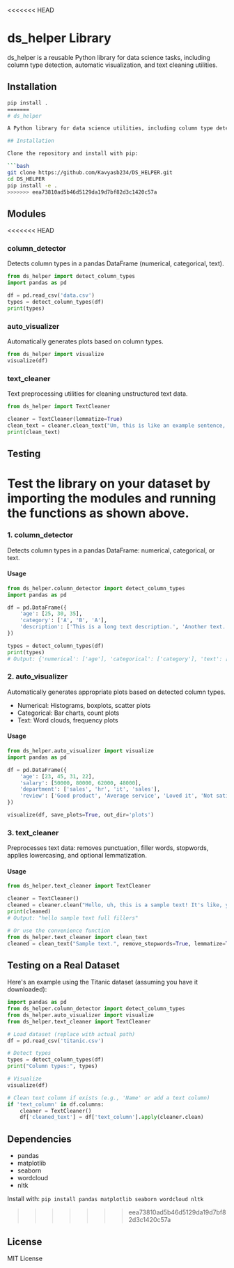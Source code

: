 <<<<<<< HEAD
# ds_helper Library

ds_helper is a reusable Python library for data science tasks, including column type detection, automatic visualization, and text cleaning utilities.

## Installation

```bash
pip install .
=======
# ds_helper

A Python library for data science utilities, including column type detection, automatic visualization, and text cleaning.

## Installation

Clone the repository and install with pip:

```bash
git clone https://github.com/Kavyasb234/DS_HELPER.git
cd DS_HELPER
pip install -e .
>>>>>>> eea73810ad5b46d5129da19d7bf82d3c1420c57a
```

## Modules

<<<<<<< HEAD
### column_detector

Detects column types in a pandas DataFrame (numerical, categorical, text).

```python
from ds_helper import detect_column_types
import pandas as pd

df = pd.read_csv('data.csv')
types = detect_column_types(df)
print(types)
```

### auto_visualizer

Automatically generates plots based on column types.

```python
from ds_helper import visualize
visualize(df)
```

### text_cleaner

Text preprocessing utilities for cleaning unstructured text data.

```python
from ds_helper import TextCleaner

cleaner = TextCleaner(lemmatize=True)
clean_text = cleaner.clean_text("Um, this is like an example sentence, you know.")
print(clean_text)
```

## Testing

Test the library on your dataset by importing the modules and running the functions as shown above.
=======
### 1. column_detector

Detects column types in a pandas DataFrame: numerical, categorical, or text.

#### Usage

```python
from ds_helper.column_detector import detect_column_types
import pandas as pd

df = pd.DataFrame({
    'age': [25, 30, 35],
    'category': ['A', 'B', 'A'],
    'description': ['This is a long text description.', 'Another text.']
})

types = detect_column_types(df)
print(types)
# Output: {'numerical': ['age'], 'categorical': ['category'], 'text': ['description']}
```

### 2. auto_visualizer

Automatically generates appropriate plots based on detected column types.

- Numerical: Histograms, boxplots, scatter plots
- Categorical: Bar charts, count plots
- Text: Word clouds, frequency plots

#### Usage

```python
from ds_helper.auto_visualizer import visualize
import pandas as pd

df = pd.DataFrame({
    'age': [23, 45, 31, 22],
    'salary': [50000, 80000, 62000, 48000],
    'department': ['sales', 'hr', 'it', 'sales'],
    'review': ['Good product', 'Average service', 'Loved it', 'Not satisfied']
})

visualize(df, save_plots=True, out_dir='plots')
```

### 3. text_cleaner

Preprocesses text data: removes punctuation, filler words, stopwords, applies lowercasing, and optional lemmatization.

#### Usage

```python
from ds_helper.text_cleaner import TextCleaner

cleaner = TextCleaner()
cleaned = cleaner.clean("Hello, uh, this is a sample text! It's like, you know, full of fillers.")
print(cleaned)
# Output: "hello sample text full fillers"

# Or use the convenience function
from ds_helper.text_cleaner import clean_text
cleaned = clean_text("Sample text.", remove_stopwords=True, lemmatize=True)
```

## Testing on a Real Dataset

Here's an example using the Titanic dataset (assuming you have it downloaded):

```python
import pandas as pd
from ds_helper.column_detector import detect_column_types
from ds_helper.auto_visualizer import visualize
from ds_helper.text_cleaner import TextCleaner

# Load dataset (replace with actual path)
df = pd.read_csv('titanic.csv')

# Detect types
types = detect_column_types(df)
print("Column types:", types)

# Visualize
visualize(df)

# Clean text column if exists (e.g., 'Name' or add a text column)
if 'text_column' in df.columns:
    cleaner = TextCleaner()
    df['cleaned_text'] = df['text_column'].apply(cleaner.clean)
```

## Dependencies

- pandas
- matplotlib
- seaborn
- wordcloud
- nltk

Install with: `pip install pandas matplotlib seaborn wordcloud nltk`
>>>>>>> eea73810ad5b46d5129da19d7bf82d3c1420c57a

## License

MIT License
